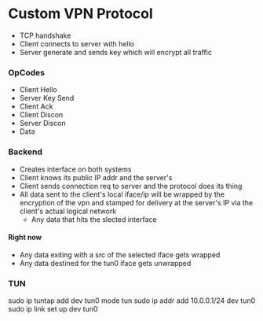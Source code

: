 # Custom VPN Protocol
- TCP handshake
- Client connects to server with hello
- Server generate and sends key which will encrypt all traffic

### OpCodes
- Client Hello
- Server Key Send
- Client Ack
- Client Discon
- Server Discon
- Data

### Backend
- Creates interface on both systems
- Client knows its public IP addr and the server's
- Client sends connection req to server and the protocol does its thing
- All data sent to the client's local iface/ip will be wrapped by the encryption of the vpn and stamped for delivery at the server's IP via the client's actual logical network
    - Any data that hits the slected interface

#### Right now
- Any data exiting with a src of the selected iface gets wrapped
- Any data destined for the tun0 iface gets unwrapped 

### TUN
sudo ip tuntap add dev tun0 mode tun
sudo ip addr add 10.0.0.1/24 dev tun0
sudo ip link set up dev tun0
